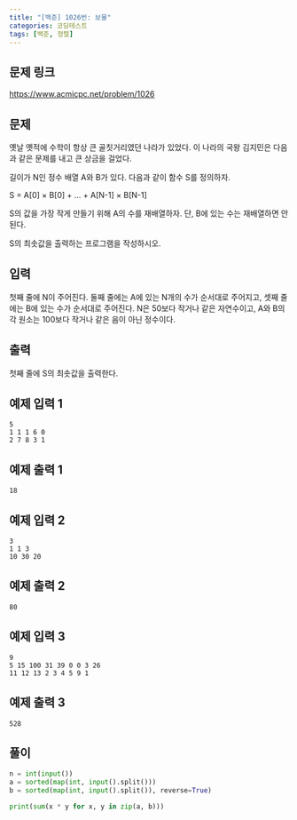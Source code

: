 ```yaml
---
title: "[백준] 1026번: 보물"
categories: 코딩테스트
tags: [백준, 정렬]
---
```


## 문제 링크

<https://www.acmicpc.net/problem/1026>

## 문제

옛날 옛적에 수학이 항상 큰 골칫거리였던 나라가 있었다. 이 나라의 국왕 김지민은 다음과 같은 문제를 내고 큰 상금을 걸었다.

길이가 N인 정수 배열 A와 B가 있다. 다음과 같이 함수 S를 정의하자.

S = A[0] × B[0] + ... + A[N-1] × B[N-1]

S의 값을 가장 작게 만들기 위해 A의 수를 재배열하자. 단, B에 있는 수는 재배열하면 안 된다.

S의 최솟값을 출력하는 프로그램을 작성하시오.

## 입력

첫째 줄에 N이 주어진다. 둘째 줄에는 A에 있는 N개의 수가 순서대로 주어지고, 셋째 줄에는 B에 있는 수가 순서대로 주어진다. N은 50보다 작거나 같은 자연수이고, A와 B의 각 원소는 100보다 작거나 같은 음이 아닌 정수이다.

## 출력

첫째 줄에 S의 최솟값을 출력한다.

## 예제 입력 1

```
5
1 1 1 6 0
2 7 8 3 1
```

## 예제 출력 1

```
18
```

## 예제 입력 2

```
3
1 1 3
10 30 20
```

## 예제 출력 2

```
80
```

## 예제 입력 3

```
9
5 15 100 31 39 0 0 3 26
11 12 13 2 3 4 5 9 1
```

## 예제 출력 3

```
528
```

## 풀이

```python
n = int(input())
a = sorted(map(int, input().split()))
b = sorted(map(int, input().split()), reverse=True)

print(sum(x * y for x, y in zip(a, b)))
```